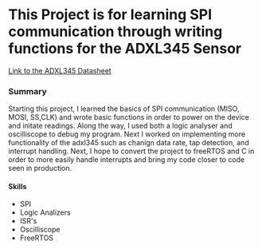 <h1>This Project is for learning SPI communication through writing functions for the ADXL345 Sensor</h1>


<a href="https://www.analog.com/media/en/technical-documentation/data-sheets/adxl345.pdf">Link to the ADXL345 Datasheet</a>

<h3>Summary</h3>

<p>Starting this project, I learned the basics of SPI communication (MISO, MOSI, SS,CLK) and wrote basic functions in order to power on the device and initate readings. Along the way, I used both a logic analyser and oscilliscope to debug my program. Next I worked on implementing more functionality of the adxl345 such as chanign data rate, tap detection, and interrupt handling. Next, I hope to convert the project to freeRTOS and C in order to more easily handle interrupts and bring my code closer to code seen in production.</p>

<h4>
Skills
</h4>

<ul>
<li>SPI</li>
<li>Logic Analizers</li>
<li>ISR's</li>
<li>Oscilliscope</li>
<li>FreeRTOS</li>

</ul>
